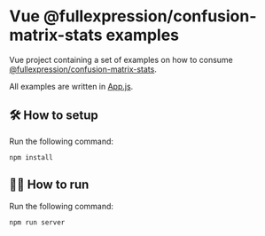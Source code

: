 # Vue @fullexpression/confusion-matrix-stats examples

Vue project containing a set of examples on how to consume [@fullexpression/confusion-matrix-stats](https://github.com/FullExpression/confusion-matrix-stats).

All examples are written in [App.js](./src/components/Example.vue).

## 🛠️ How to setup

Run the following command:

`npm install`

## 👩‍💻 How to run

Run the following command:

`npm run server`
